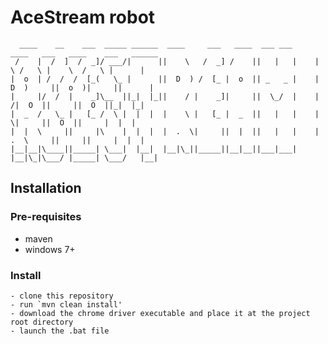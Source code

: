 # AceStream robot

      ____    __    ___  _____ ______  ____     ___   ____  ___ ___      ____   ___   ____    ___   ______
     /    |  /  ]  /  _]/ ___/|      ||    \   /  _] /    ||   |   |    |    \ /   \ |    \  /   \ |      |
    |  o  | /  /  /  [_(   \_ |      ||  D  ) /  [_ |  o  || _   _ |    |  D  )     ||  o  )|     ||      |
    |     |/  /  |    _]\__  ||_|  |_||    / |    _]|     ||  \_/  |    |    /|  O  ||     ||  O  ||_|  |_|
    |  _  /   \_ |   [_ /  \ |  |  |  |    \ |   [_ |  _  ||   |   |    |    \|     ||  O  ||     |  |  |
    |  |  \     ||     |\    |  |  |  |  .  \|     ||  |  ||   |   |    |  .  \     ||     ||     |  |  |
    |__|__|\____||_____| \___|  |__|  |__|\_||_____||__|__||___|___|    |__|\_|\___/ |_____| \___/   |__|


## Installation

### Pre-requisites

- maven
- windows 7+


### Install

	- clone this repository
	- run `mvn clean install'
	- download the chrome driver executable and place it at the project root directory
	- launch the .bat file
